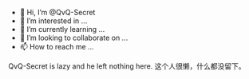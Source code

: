 - 👋 Hi, I’m @QvQ-Secret
- 👀 I’m interested in ...
- 🌱 I’m currently learning ...
- 💞️ I’m looking to collaborate on ...
- 📫 How to reach me ...

<!---
QvQ-Secret/QvQ-Secret is a ✨ special ✨ repository because its `README.md` (this file) appears on your GitHub profile.
You can click the Preview link to take a look at your changes.
--->

QvQ-Secret is lazy and he left nothing here.
这个人很懒，什么都没留下。
